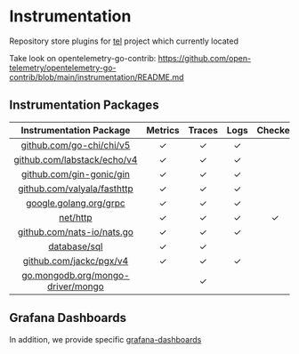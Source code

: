 # Instrumentation

Repository store plugins for [tel](http://github.com/tel-io/tel) project which currently located

Take look on
opentelemetry-go-contrib: https://github.com/open-telemetry/opentelemetry-go-contrib/blob/main/instrumentation/README.md

## Instrumentation Packages

|               Instrumentation Package                | Metrics | Traces | Logs | Checker |
|:----------------------------------------------------:|:-------:|:------:|:----:|:-------:|
|     [github.com/go-chi/chi/v5](./middleware/chi)     |    ✓    |   ✓    |  ✓   |         |
|   [github.com/labstack/echo/v4](./middleware/echo)   |    ✓    |   ✓    |  ✓   |         |
|     [github.com/gin-gonic/gin](./middleware/gin)     |    ✓    |   ✓    |  ✓   |         |
| [github.com/valyala/fasthttp](./middleware/fasthttp) |    ✓    |   ✓    |  ✓   |         |
|     [google.golang.org/grpc](./middleware/grpc)      |    ✓    |   ✓    |  ✓   |         |
|            [net/http](./middleware/http)             |    ✓    |   ✓    |  ✓   |    ✓    |
|   [github.com/nats-io/nats.go](./middleware/nats)    |    ✓    |   ✓    |  ✓   |         |
|          [database/sql](./plugins/otelsql)           |    ✓    |   ✓    |      |         |
|       [github.com/jackc/pgx/v4](./plugins/pgx)       |    ✓     |    ✓    |  ✓   |         |
| [go.mongodb.org/mongo-driver/mongo](./plugins/mingo) |         |   ✓    |      |         |


## Grafana Dashboards

In addition, we provide specific [grafana-dashboards](./grafana-dashboards)